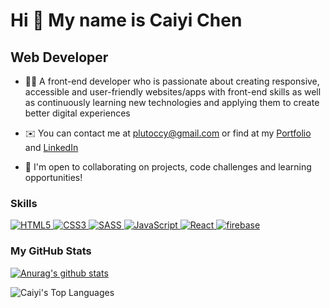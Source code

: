 Hi 👋 My name is Caiyi Chen
=====================
Web Developer
-------------

*   👩‍💻  A front-end developer who is passionate about creating responsive, accessible and user-friendly websites/apps with front-end skills as well as continuously learning new technologies and applying them to create better digital experiences
  
*   ✉️  You can contact me at [plutoccy@gmail.com](mailto:plutoccy@gmail.com) or find at my <a href="https://caiyi-chen.com" target="__blank">Portfolio</a> and  <a href="https://www.linkedin.com/in/caiyi-chen-b21898244/" target="__blank">LinkedIn</a>
  
*   🤝  I'm open to collaborating on projects, code challenges and learning opportunities!

### Skills
<p align="left"> 
   <a href="https://en.wikipedia.org/wiki/HTML" target="__blank"> <img alt="HTML5" src="https://img.shields.io/badge/html5%20-%23E34F26.svg?&style=for-the-badge&logo=html5&logoColor=white"/> </a> 
  <a href="https://en.wikipedia.org/wiki/CSS" target="__blank"> <img alt="CSS3" src="https://img.shields.io/badge/css3%20-%231572B6.svg?&style=for-the-badge&logo=css3&logoColor=white"/> </a> 
  <a href="https://sass-lang.com/" target="__blank"> <img alt="SASS" src="https://img.shields.io/badge/Sass-CC6699?style=for-the-badge&logo=sass&logoColor=white"/> </a> 
  <a href="https://developer.mozilla.org/en-US/docs/Web/JavaScript" target="__blank"> <img alt="JavaScript" src="https://img.shields.io/badge/javascript%20-%23323330.svg?&style=for-the-badge&logo=javascript&logoColor=%23F7DF1E"/> </a> 
  <a href="https://reactjs.org/" target="__blank"> <img alt="React" src="https://img.shields.io/badge/react%20-%2320232a.svg?&style=for-the-badge&logo=react&logoColor=%2361DAFB"/> </a> 
  <a href="https://firebase.google.com/" target="__blank"> <img alt="firebase" src="https://img.shields.io/badge/firebase-ffca28?style=for-the-badge&logo=firebase&logoColor=black"/> </a> 
 </p>
 
 ###  My GitHub Stats 
 [![Anurag's github stats](https://github-readme-stats.vercel.app/api?username=Sputnikccy)](https://github.com/Sputnikccy/github-readme-stats)
<div><img src="https://github-readme-stats.vercel.app/api/top-langs/?username=Sputnikccy" alt="Caiyi's Top Languages"> 
 </div> 
